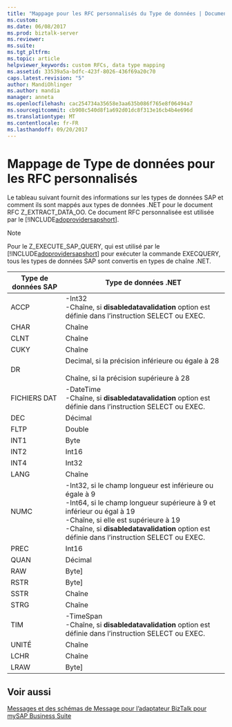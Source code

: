 ```yaml
---
title: "Mappage pour les RFC personnalisés du Type de données | Documents Microsoft"
ms.custom: 
ms.date: 06/08/2017
ms.prod: biztalk-server
ms.reviewer: 
ms.suite: 
ms.tgt_pltfrm: 
ms.topic: article
helpviewer_keywords: custom RFCs, data type mapping
ms.assetid: 33539a5a-bdfc-423f-8026-436f69a20c70
caps.latest.revision: "5"
author: MandiOhlinger
ms.author: mandia
manager: anneta
ms.openlocfilehash: cac254734a35658e3aa635b086f765e8f06494a7
ms.sourcegitcommit: cb908c540d8f1a692d01dc8f313e16cb4b4e696d
ms.translationtype: MT
ms.contentlocale: fr-FR
ms.lasthandoff: 09/20/2017
---
```

# <a name="data-type-mapping-for-custom-rfcs"></a>Mappage de Type de données pour les RFC personnalisés
Le tableau suivant fournit des informations sur les types de données SAP et comment ils sont mappés aux types de données .NET pour le document RFC Z_EXTRACT_DATA_OO. Ce document RFC personnalisée est utilisée par le [!INCLUDE[adoprovidersapshort](../../includes/adoprovidersapshort-md.md)].  
  
> [!NOTE]
>  Pour le Z_EXECUTE_SAP_QUERY, qui est utilisé par le [!INCLUDE[adoprovidersapshort](../../includes/adoprovidersapshort-md.md)] pour exécuter la commande EXECQUERY, tous les types de données SAP sont convertis en types de chaîne .NET.  
  
|Type de données SAP|Type de données .NET|  
|-------------------|--------------------|  
|ACCP|-Int32<br />-Chaîne, si **disabledatavalidation** option est définie dans l’instruction SELECT ou EXEC.|  
|CHAR|Chaîne|  
|CLNT|Chaîne|  
|CUKY|Chaîne|  
|DR|Decimal, si la précision inférieure ou égale à 28<br /><br /> Chaîne, si la précision supérieure à 28|  
|FICHIERS DAT|-DateTime<br />-Chaîne, si **disabledatavalidation** option est définie dans l’instruction SELECT ou EXEC.|  
|DEC|Décimal|  
|FLTP|Double|  
|INT1|Byte|  
|INT2|Int16|  
|INT4|Int32|  
|LANG|Chaîne|  
|NUMC|-Int32, si le champ longueur est inférieure ou égale à 9<br />-Int64, si le champ longueur supérieure à 9 et inférieur ou égal à 19<br />-Chaîne, si elle est supérieure à 19<br />-Chaîne, si **disabledatavalidation** option est définie dans l’instruction SELECT ou EXEC.|  
|PREC|Int16|  
|QUAN|Décimal|  
|RAW|Byte]|  
|RSTR|Byte]|  
|SSTR|Chaîne|  
|STRG|Chaîne|  
|TIM|-TimeSpan<br />-Chaîne, si **disabledatavalidation** option est définie dans l’instruction SELECT ou EXEC.|  
|UNITÉ|Chaîne|  
|LCHR|Chaîne|  
|LRAW|Byte]|  
  
## <a name="see-also"></a>Voir aussi  
 [Messages et des schémas de Message pour l’adaptateur BizTalk pour mySAP Business Suite](../../adapters-and-accelerators/adapter-sap/messages-and-message-schemas-for-biztalk-adapter-for-mysap-business-suite.md)